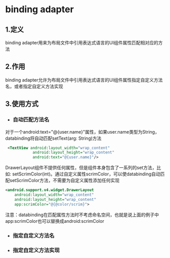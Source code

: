 # binding adapter
## 1.定义
binding adapter用来为布局文件中引用表达式语言的UI组件属性匹配相对应的方法

## 2.作用
binding adapter允许为布局文件中引用表达式语言的UI组件属性指定自定义方法名，或者指定自定义方法实现

## 3.使用方式
* ### 自动匹配方法名
对于一个android:text="@{user.name}"属性，如果user.name类型为String，databinding将自动匹配setText(arg: String)方法

```xml
 <TextView android:layout_width="wrap_content"
            android:layout_height="wrap_content"
            android:text="@{user.name}"/>
```

DrawerLayout组件不提供任何属性，但是组件本身包含了一系列的set方法，比如: setScrimColor(int)。通过自定义属性scrimColor，可以使databinding自动匹配setScrimColor方法，不需要为自定义属性添加任何实现

```xml
<android.support.v4.widget.DrawerLayout
    android:layout_width="wrap_content"
    android:layout_height="wrap_content"
    app:scrimColor="@{@color/scrim}">
```

注意：databinding在匹配属性方法时不考虑命名空间，也就是说上面的例子中app:scrimColor也可以替换成android:scrimColor

* ### 指定自定义方法名


* ### 指定自定义方法实现
